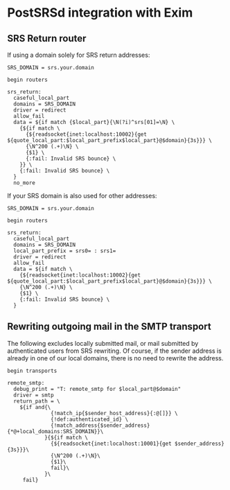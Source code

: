 PostSRSd integration with Exim
==============================

## SRS Return router

If using a domain solely for SRS return addresses:

    SRS_DOMAIN = srs.your.domain
    
    begin routers
    
    srs_return:
      caseful_local_part
      domains = SRS_DOMAIN
      driver = redirect
      allow_fail
      data = ${if match {$local_part}{\N(?i)^srs[01]=\N} \
    	{${if match \
    	  {${readsocket{inet:localhost:10002}{get ${quote_local_part:$local_part_prefix$local_part}@$domain}{3s}}} \
    	  {\N^200 (.+)\N} \
    	  {$1} \
    	  {:fail: Invalid SRS bounce} \
    	}} \
    	{:fail: Invalid SRS bounce} \
      }
      no_more

If your SRS domain is also used for other addresses:

    SRS_DOMAIN = srs.your.domain
    
    begin routers
    
    srs_return:
      caseful_local_part
      domains = SRS_DOMAIN
      local_part_prefix = srs0= : srs1=
      driver = redirect
      allow_fail
      data = ${if match \
        {${readsocket{inet:localhost:10002}{get ${quote_local_part:$local_part_prefix$local_part}@$domain}{3s}}} \
        {\N^200 (.+)\N} \
        {$1} \
        {:fail: Invalid SRS bounce} \
      }

## Rewriting outgoing mail in the SMTP transport

The following excludes locally submitted mail, or mail submitted by authenticated
users from SRS rewriting. Of course, if the sender address is already in
one of our local domains, there is no need to rewrite the address.

    begin transports
    
    remote_smtp:
      debug_print = "T: remote_smtp for $local_part@$domain"
      driver = smtp
      return_path = \
        ${if and{\
                  {!match_ip{$sender_host_address}{:@[]}} \
                  {!def:authenticated_id} \
                  {!match_address{$sender_address}{*@+local_domains:SRS_DOMAIN}}\
                }{${if match \
                  {${readsocket{inet:localhost:10001}{get $sender_address}{3s}}}\
                  {\N^200 (.+)\N}\
                  {$1}\
                  fail}\
                }\
         fail}
    
